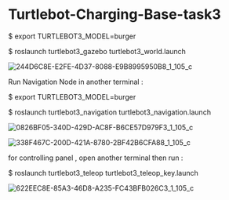 # Turtlebot-Charging-Base-task3

$ export TURTLEBOT3_MODEL=burger

$ roslaunch turtlebot3_gazebo turtlebot3_world.launch

![244D6C8E-E2FE-4D37-8088-E9B8995950B8_1_105_c](https://user-images.githubusercontent.com/86611989/127705382-77a8b557-cb20-4e33-b302-622d0ea8f538.jpeg)




Run Navigation Node in another terminal :


 $ export TURTLEBOT3_MODEL=burger 
 
 
 $ roslaunch turtlebot3_navigation turtlebot3_navigation.launch


![0826BF05-340D-429D-AC8F-B6CE57D979F3_1_105_c](https://user-images.githubusercontent.com/86611989/127705783-9783c355-e6d3-4eba-bcf5-0d282e7e4009.jpeg)


![338F467C-200D-421A-8780-2BF42B6CFA88_1_105_c](https://user-images.githubusercontent.com/86611989/127706208-d97dfe35-b2ab-4913-9271-813602671183.jpeg)


for controlling panel , open another terminal then run :


$ roslaunch turtlebot3_teleop turtlebot3_teleop_key.launch


![622EEC8E-85A3-46D8-A235-FC43BFB026C3_1_105_c](https://user-images.githubusercontent.com/86611989/127706578-829ea526-f924-43fa-941b-52835a6d7b2d.jpeg)
